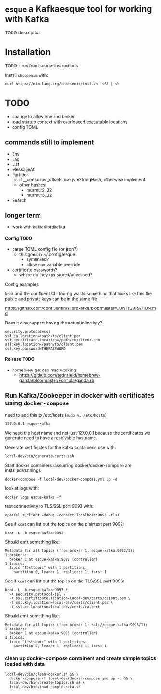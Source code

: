# `esque` a Kafkaesque tool for working with Kafka
TODO description


# Installation
TODO - run from source instructions

Install `choosenim` with:

    curl https://nim-lang.org/choosenim/init.sh -sSf | sh

# TODO

- change to allow env and broker
- load startup context with overloaded executable locations
- config TOML

## commands still to implement
- Env
- Lag
- List
- MessageAt
- Partition
  - if __consumer_offsets use jvmStringHash, otherwise implement:
  - other hashes:
    - murmur2_32
    - murmur3_32
- Search

## longer term
- work with kafka/librdkafka



#### Config TODO

- parse TOML config file (or json?)
  - this goes in ~/.config/esque
    - symlinked?
    - allow env variable override
- certificate passwords?
  - where do they get stored/accessed?


Config examples

`kcat` and the confluent CLI tooling wants something that looks like this
the public and private keys can be in the same file


https://github.com/confluentinc/librdkafka/blob/master/CONFIGURATION.md

Does it also support having the actual inline key?


    security.protocol=ssl
    ssl.ca.location=/path/to/client.pem
    ssl.certificate.location=/path/to/client.pem
    ssl.key.location=/path/to/client.pem
    ssl.key.password=THEPASSWORD


#### Release TODO
- homebrew get osx mac working
  - https://github.com/tednaleid/homebrew-ganda/blob/master/Formula/ganda.rb


## Run Kafka/Zookeeper in docker with certificates using `docker-compose`

need to add this to /etc/hosts (`sudo vi /etc/hosts`):

    127.0.0.1 esque-kafka

We need the host name and not just 127.0.0.1 because the certificates we 
generate need to have a resolvable hostname.  

Generate certificates for the kafka container's use with:

    local-dev/bin/generate-certs.ssh

Start docker containers (assuming docker/docker-compose are installed/running):

    docker-compose -f local-dev/docker-compose.yml up -d

look at logs with: 

    docker logs esque-kafka -f

test connectivity to TLS/SSL port 9093 with:

    openssl s_client -debug -connect localhost:9093 -tls1

See if `kcat` can list out the topics on the plaintext port 9092:

    kcat -L -b esque-kafka:9092  

Should emit something like: 

    Metadata for all topics (from broker 1: esque-kafka:9092/1):
    1 brokers:
      broker 1 at esque-kafka:9092 (controller)
    1 topics:
      topic "testtopic" with 1 partitions:
        partition 0, leader 1, replicas: 1, isrs: 1

See if `kcat` can list out the topics on the TLS/SSL port 9093:

    kcat -L -b esque-kafka:9093 \
      -X security.protocol=ssl \
      -X ssl.certificate.location=local-dev/certs/client.pem \
      -X ssl.key.location=local-dev/certs/client.pem \
      -X ssl.ca.location=local-dev/certs/ca.cert 

Should emit something like:

    Metadata for all topics (from broker 1: ssl://esque-kafka:9093/1):
    1 brokers:
      broker 1 at esque-kafka:9093 (controller)
    1 topics:
      topic "testtopic" with 1 partitions:
        partition 0, leader 1, replicas: 1, isrs: 1

### clean up docker-compose containers and create sample topics loaded with data

    local-dev/bin/clean-docker.sh && \
      docker-compose -f local-dev/docker-compose.yml up -d && \
      local-dev/bin/create-topics.sh && \
      local-dev/bin/load-sample-data.sh
